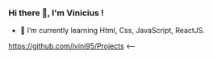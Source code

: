 ### Hi there 👋, I'm Vinicius !
  
  
- 🌱 I’m currently learning Html, Css, JavaScript, ReactJS.


https://github.com/ivini95/Projects <--
